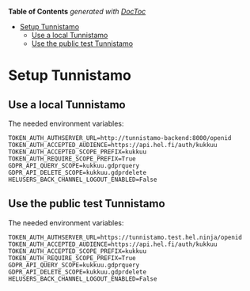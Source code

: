<!-- START doctoc generated TOC please keep comment here to allow auto update -->
<!-- DON'T EDIT THIS SECTION, INSTEAD RE-RUN doctoc TO UPDATE -->
**Table of Contents**  *generated with [DocToc](https://github.com/thlorenz/doctoc)*

- [Setup Tunnistamo](#setup-tunnistamo)
  - [Use a local Tunnistamo](#use-a-local-tunnistamo)
  - [Use the public test Tunnistamo](#use-the-public-test-tunnistamo)

<!-- END doctoc generated TOC please keep comment here to allow auto update -->

# Setup Tunnistamo

## Use a local Tunnistamo

The needed environment variables:

```
TOKEN_AUTH_AUTHSERVER_URL=http://tunnistamo-backend:8000/openid
TOKEN_AUTH_ACCEPTED_AUDIENCE=https://api.hel.fi/auth/kukkuu
TOKEN_AUTH_ACCEPTED_SCOPE_PREFIX=kukkuu
TOKEN_AUTH_REQUIRE_SCOPE_PREFIX=True
GDPR_API_QUERY_SCOPE=kukkuu.gdprquery
GDPR_API_DELETE_SCOPE=kukkuu.gdprdelete
HELUSERS_BACK_CHANNEL_LOGOUT_ENABLED=False
```

## Use the public test Tunnistamo

The needed environment variables:

```
TOKEN_AUTH_AUTHSERVER_URL=https://tunnistamo.test.hel.ninja/openid
TOKEN_AUTH_ACCEPTED_AUDIENCE=https://api.hel.fi/auth/kukkuu
TOKEN_AUTH_ACCEPTED_SCOPE_PREFIX=kukkuu
TOKEN_AUTH_REQUIRE_SCOPE_PREFIX=True
GDPR_API_QUERY_SCOPE=kukkuu.gdprquery
GDPR_API_DELETE_SCOPE=kukkuu.gdprdelete
HELUSERS_BACK_CHANNEL_LOGOUT_ENABLED=False
```
